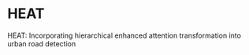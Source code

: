 # HEAT
HEAT: Incorporating hierarchical enhanced attention transformation into urban road detection
